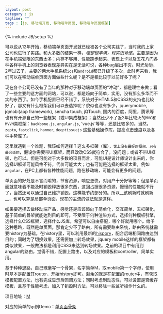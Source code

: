 ```yaml
---
layout: post
category : js
tagline: ""
tags : [js, 移动端开发, 移动端单页面, 移动端单页面框架]
---
```

{% include JB/setup %}

可以说从12年开始，移动端单页面开发就已经被各个公司实践了，当时我的上家公司也进行了实践。和大多数的结果一样，_理想很丰满，现实很骨感_。主要是因为在手机端受限的东西太多：内存不够用、性能跑步起来、表现上卡以及五花八门各种各样手机上的浏览器表现差异实在是无话可说，各种bug层出不穷。时光匆匆，2年过去了，主要的两大手机系统`ios`和`android`都已升级了多次，此时再来看，我们可以在移动端单页面方面做些什么呢？是不是相比较于以前好多了呢？

<!--more-->

现在各个公司已没有了当年的那种对于移动端单页面的“冲动”，都是理性来做；看了一些主要的这方面的网站，可以说，都是趋向于简单，实用，没有那么多华而不实的东西了。如今手机配置已经不错了，系统对于HTML5和CSS3的支持也比较好了，那又有什么框架我们可以去选择呢？貌似也没有多少，jquerymobile, jqmobi(app framework), sencha touch, jQTouch, 国内的百度，阿里，腾讯等也有有开源自己的一些框架（或UI集成框架）；当然还少不了近2年比较火的`MVC`和`MVVM`类框架：`backbone.js`, `angular.js`, 'vue.js'等等，还是比较多的。当然，`zepto`, `fastclick`, `hammer`, `deeptissuejs` 这些基础操作库，提高点击速度以及各种手势库了。

这里就遇到一个难题，我该如何选择？这么多框架（库），`世上没有最好的框架，只有最合适的`，假设你需要带UI框架，而且改改CSS就符合了，没问题；或者不带UI框架，也可以。但是可能对于大多数的项目而言，可能UI是设计师设计出来的，你选择UI框架可能风格不符，代价可能太大；也有可能是选择的框架太重，例如`angular`，在PC上都有各种性能问题，跑在移动端，可能会有更多的问题。

单页面的好处是不言而喻的，节省资源，响应更快，对用户十分好等等；但是单页面就意味着不能及时销毁释放很多东西，这回占据很多资源，慢慢的性能就不行了，当然还可以通过自己维护销毁，这样能节约部分的。所以__该刷新时就刷新__，也可以算是局部单页面，现在的主流的做法就是这样。

如果要选择去做移动端产品，感觉还是应该趋向于简单化，交互简单，去框架化，基于简单的骨架就能达到目的即可，不受限于何种渲染方式，选择何种模板引擎，选择什么CSS框架，选择什么JS库，希望可以自由搭配，哪个好就用哪个。给予这种思路，既然是单页面，那肯定少不了路由，所有需要路由系统，路由系统就需要history为基础，在history里，可以利用最新的[hispory](https://developer.mozilla.org/en-US/docs/Web/Guide/API/DOM/Manipulating_the_browser_history)，配合后端相同路由达到目的；同时为了切换效果，还需要加上转场效果，jquery mobile这样的框架都有类似效果，一般做法都是利用CSS3来达到转场效果。之前的项目中有用到angular的路由，觉得不错，配置上路由，以及对应的模板和controller，简单实用。

基于种种思路，自己琢磨写一个骨架，名字简单M，取mobile第一个字母，使用时基本是配置其router，开始history即可。剩余的就是在配置的router中，有获取模板配置方法，也有完成显示后回调方法；同时考虑到动态性，可以设置是否缓存模板，且基于性能考虑，加入了销毁时方法，可以移除一些监听操作什么的。

项目地址：[M](https://github.com/dolymood/M)

对应的简单的示例Demo：[单页面骨架](http://demo.aijc.net/js/M/examples/)
